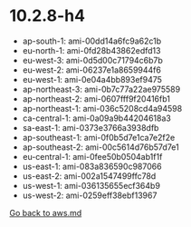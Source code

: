 
 # 10.2.8-h4
- ap-south-1: ami-00dd14a6fc9a62c1b
- eu-north-1: ami-0fd28b43862edfd13
- eu-west-3: ami-0d5d00c71794c6b7b
- eu-west-2: ami-06237e1a8659944f6
- eu-west-1: ami-0e04a4bb893ef9475
- ap-northeast-3: ami-0b7c77a22ae975589
- ap-northeast-2: ami-0607fff9f20416fb1
- ap-northeast-1: ami-036c5208cd4a94598
- ca-central-1: ami-0a09a9b44204618a3
- sa-east-1: ami-0373e3766a3938dfb
- ap-southeast-1: ami-0f0b5d7e1ca7e2f2e
- ap-southeast-2: ami-00c5614d76b57d7e1
- eu-central-1: ami-0fee50b0504ab1f1f
- us-east-1: ami-083a836590c987066
- us-east-2: ami-002a1547499ffc78d
- us-west-1: ami-036135655ecf364b9
- us-west-2: ami-0259eff38ebf13967

[Go back to aws.md](../../aws.md) 
